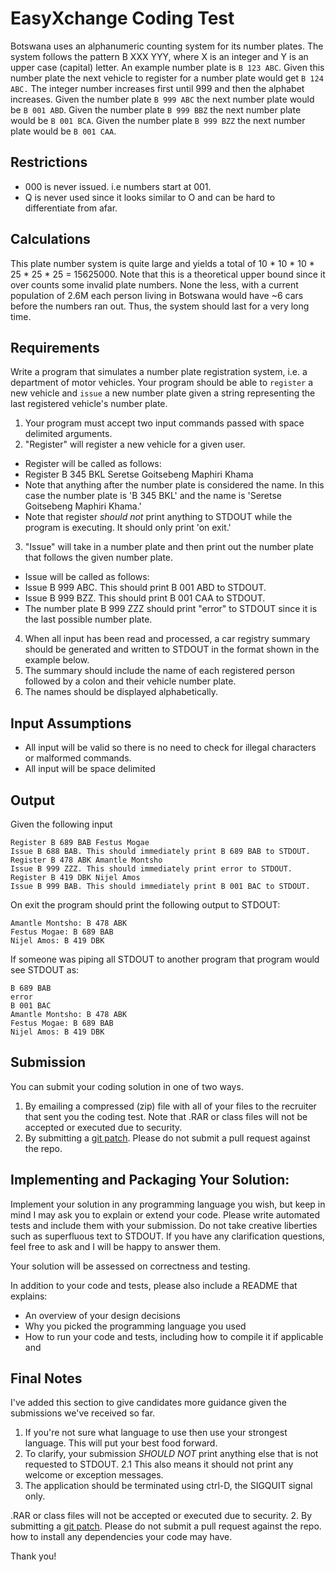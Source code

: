 # EasyXchange Coding Test

Botswana uses an alphanumeric counting system for its number plates.
The system follows the pattern B XXX YYY, where X is an integer and Y is an upper case (capital) letter.
An example number plate is `B 123 ABC`.
Given this number plate the next vehicle to register for a number plate would get `B 124 ABC.`
The integer number increases first until 999 and then the alphabet increases.
Given the number plate `B 999 ABC` the next number plate would be `B 001 ABD`.
Given the number plate `B 999 BBZ` the next number plate would be `B 001 BCA`.
Given the number plate `B 999 BZZ` the next number plate would be `B 001 CAA`.

## Restrictions 
* 000 is never issued. i.e numbers start at 001.
* Q is never used since it looks similar to O and can be hard to differentiate from afar.

## Calculations
This plate number system is quite large and yields a total of 10 * 10 * 10 * 25 * 25 * 25 = 15625000.
Note that this is a theoretical upper bound since it over counts some invalid plate numbers. None the less, with a
current population of 2.6M each person living in Botswana would have ~6 cars before the numbers ran out. Thus, the
system should last for a very long time.

## Requirements
Write a program that simulates a number plate registration system, i.e. a department of motor vehicles.
Your program should be able to `register` a new vehicle and `issue` a new number plate given a string
representing the last registered vehicle's number plate.
1. Your program must accept two input commands passed with space delimited arguments.
2. "Register" will register a new vehicle for a given user.
  * Register will be called as follows:
  * Register B 345 BKL Seretse Goitsebeng Maphiri Khama
  * Note that anything after the number plate is considered the name. In this case the number plate is 'B 345 BKL' and the name is 'Seretse Goitsebeng Maphiri Khama.'
  * Note that register *should not* print anything to STDOUT while the program is executing. It should only print 'on exit.'
3. "Issue" will take in a number plate and then print out the number plate that follows the given number plate.
  * Issue will be called as follows:
  * Issue B 999 ABC. This should print B 001 ABD to STDOUT.
  * Issue B 999 BZZ. This should print B 001 CAA to STDOUT.
  * The number plate B 999 ZZZ should print "error" to STDOUT since it is the last possible number plate.
4. When all input has been read and processed, a car registry summary should be generated and written to STDOUT in the format shown
in the example below.
5. The summary should include the name of each registered person followed by a colon and their vehicle number plate.
6. The names should be displayed alphabetically.

## Input Assumptions
- All input will be valid so there is no need to check for illegal characters or malformed commands.
- All input will be space delimited

## Output
Given the following input
```
Register B 689 BAB Festus Mogae
Issue B 688 BAB. This should immediately print B 689 BAB to STDOUT.
Register B 478 ABK Amantle Montsho
Issue B 999 ZZZ. This should immediately print error to STDOUT.
Register B 419 DBK Nijel Amos
Issue B 999 BAB. This should immediately print B 001 BAC to STDOUT.
```

On exit the program should print the following output to STDOUT:

```
Amantle Montsho: B 478 ABK
Festus Mogae: B 689 BAB
Nijel Amos: B 419 DBK
```
If someone was piping all STDOUT to another program that program would see STDOUT as:
```
B 689 BAB
error
B 001 BAC
Amantle Montsho: B 478 ABK
Festus Mogae: B 689 BAB
Nijel Amos: B 419 DBK
```

## Submission
You can submit your coding solution in one of two ways.
1. By emailing a compressed (zip) file with all of your files to the recruiter that sent you the coding test. Note that
.RAR or class files will not be accepted or executed due to security.
2. By submitting a [git
patch](https://stackoverflow.com/questions/6658313/how-can-i-generate-a-git-patch-for-a-specific-commit). Please do not
submit a pull request against the repo.

## Implementing and Packaging Your Solution:

Implement your solution in any programming language you wish, but keep in mind
I may ask you to explain or extend your code.  Please write automated tests
and include them with your submission. Do not take creative liberties such as superfluous text to STDOUT.
If you have any clarification questions, feel free to ask and I will be happy to answer them.

Your solution will be assessed on correctness and testing.

In addition to your code and tests, please also include a README that explains:

- An overview of your design decisions
- Why you picked the programming language you used
- How to run your code and tests, including how to compile it if applicable and

## Final Notes
I've added this section to give candidates more guidance given the submissions we've received so far.
1. If you're not sure what language to use then use your strongest language. This will put your best food forward.
2. To clarify, your submission *SHOULD NOT* print anything else that is not requested to STDOUT.
2.1 This also means it should not print any welcome or exception messages.
3. The application should be terminated using ctrl-D, the SIGQUIT signal only.

.RAR or class files will not be accepted or executed due to security.
2. By submitting a [git
patch](https://stackoverflow.com/questions/6658313/how-can-i-generate-a-git-patch-for-a-specific-commit). Please do not
submit a pull request against the repo.
  how to install any dependencies your code may have.

  Thank you!
